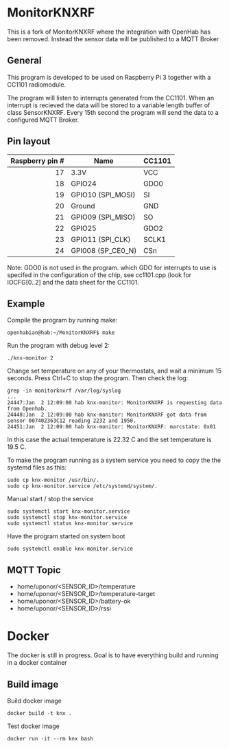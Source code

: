 # MonitorKNXRF
This is a fork of MonitorKNXRF where the integration with OpenHab has been removed.
Instead the sensor data will be published to a MQTT Broker

## General

This program is developed to be used on Raspberry Pi 3 together with a CC1101 radiomodule.

The program will listen to interrupts generated from the CC1101. When an interrupt is recieved the data will be stored to a variable length buffer of class SensorKNXRF.
Every 15th second the program will send the data to a configured MQTT Broker.

## Pin layout

| Raspberry pin # | Name | CC1101 |
| --: | --- | --- |
| 17 | 3.3V              | VCC |
| 18 | GPIO24            | GDO0 |
| 19 | GPIO10 (SPI_MOSI) | SI |
| 20 | Ground            | GND |
| 21 | GPIO09 (SPI_MISO) | SO |
| 22 | GPIO25            | GDO2 |
| 23 | GPIO11 (SPI_CLK)  | SCLK1 |
| 24 | GPI008 (SP_CE0_N) | CSn |

Note: GDO0 is not used in the program. which GDO for interrupts to use is specifed in the configuration of the chip, see cc1101.cpp (look for IOCFG[0..2] and the data sheet for the CC1101.

## Example

Compile the program by running make:
```
openhabian@hab:~/MonitorKNXRF$ make
```

Run the program with debug level 2:
```
./knx-monitor 2
```
Change set temperature on any of your thermostats, and wait a minimum 15 seconds.
Press Ctrl+C to stop the program.
Then check the log:
```
grep -in monitorknxrf /var/log/syslog
...
24447:Jan  2 12:09:00 hab knx-monitor: MonitorKNXRF is requesting data from Openhab.
24448:Jan  2 12:09:00 hab knx-monitor: MonitorKNXRF got data from sensor 007402363C12 reading 2232 and 1950.
24451:Jan  2 12:09:00 hab knx-monitor: MonitorKNXRF: marcstate: 0x01

```
In this case the actual temperature is 22.32 C and the set temperature is 19.5 C.

To make the program running as a system service you need to copy the the systemd files as this:
```
sudo cp knx-monitor /usr/bin/.
sudo cp knx-monitor.service /etc/systemd/system/.
```

Manual start / stop the service 
```
sudo systemctl start knx-monitor.service
sudo systemctl stop knx-monitor.service
sudo systemctl status knx-monitor.service
```

Have the program started on system boot
```
sudo systemctl enable knx-monitor.service
```


## MQTT Topic
 * home/uponor/<SENSOR_ID>/temperature
 * home/uponor/<SENSOR_ID>/temperature-target
 * home/uponor/<SENSOR_ID>/battery-ok
 * home/uponor/<SENSOR_ID>/rssi

 
# Docker
 The docker is still in progress. Goal is to have everything build and running in a docker container
 
## Build image 
 
 Build docker image
 ```
 docker build -t knx .
 ```
 
 Test docker image
 ```
 docker run -it --rm knx bash
 ```
 
